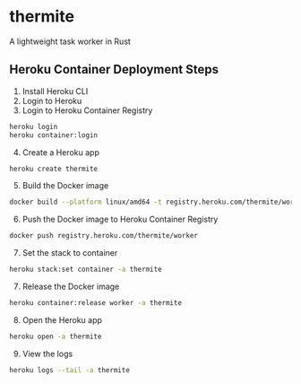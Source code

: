 # thermite

A lightweight task worker in Rust

## Heroku Container Deployment Steps

1. Install Heroku CLI
2. Login to Heroku
3. Login to Heroku Container Registry

```bash
heroku login
heroku container:login
```

4. Create a Heroku app

```bash
heroku create thermite
```

5. Build the Docker image

```bash
docker build --platform linux/amd64 -t registry.heroku.com/thermite/worker .
```

6. Push the Docker image to Heroku Container Registry

```bash
docker push registry.heroku.com/thermite/worker
```

7. Set the stack to container

```bash
heroku stack:set container -a thermite
```

7. Release the Docker image

```bash
heroku container:release worker -a thermite
```

8. Open the Heroku app

```bash
heroku open -a thermite
```

9. View the logs

```bash
heroku logs --tail -a thermite
```
